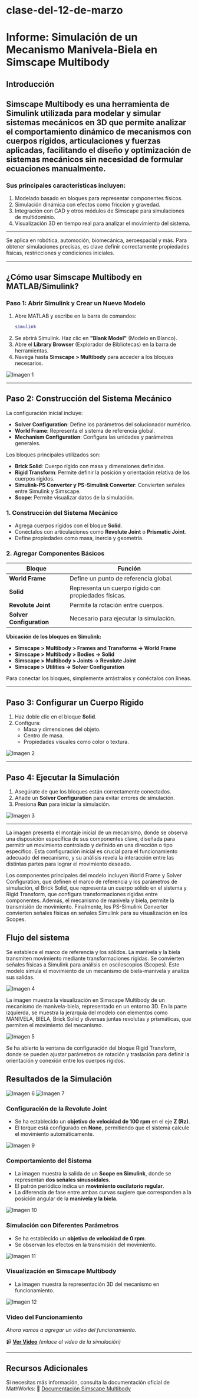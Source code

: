 # clase-del-12-de-marzo
# Informe: Simulación de un Mecanismo Manivela-Biela en Simscape Multibody

## Introducción
Simscape Multibody es una herramienta de Simulink utilizada para modelar y simular sistemas mecánicos en 3D que permite analizar el comportamiento dinámico de mecanismos con cuerpos rígidos, articulaciones y fuerzas aplicadas, facilitando el diseño y optimización de sistemas mecánicos sin necesidad de formular ecuaciones manualmente.
---
### Sus principales características incluyen:
1. Modelado basado en bloques para representar componentes físicos.
2. Simulación dinámica con efectos como fricción y gravedad.
3. Integración con CAD y otros módulos de Simscape para simulaciones de multidominio.
4. Visualización 3D en tiempo real para analizar el movimiento del sistema.
---
Se aplica en robótica, automoción, biomecánica, aeroespacial y más. Para obtener simulaciones precisas, es clave definir correctamente propiedades físicas, restricciones y condiciones iniciales.

---

## ¿Cómo usar Simscape Multibody en MATLAB/Simulink?

### Paso 1: Abrir Simulink y Crear un Nuevo Modelo
1. Abre MATLAB y escribe en la barra de comandos:
    ```matlab
    simulink
    ```
2. Se abrirá Simulink. Haz clic en **"Blank Model"** (Modelo en Blanco).
3. Abre el **Library Browser** (Explorador de Bibliotecas) en la barra de herramientas.
4. Navega hasta **Simscape > Multibody** para acceder a los bloques necesarios.

![Imagen 1](imagenes/imagen1.png)

---

## Paso 2: Construcción del Sistema Mecánico

La configuración inicial incluye:

- **Solver Configuration**: Define los parámetros del solucionador numérico.
- **World Frame**: Representa el sistema de referencia global.
- **Mechanism Configuration**: Configura las unidades y parámetros generales.

Los bloques principales utilizados son:

- **Brick Solid**: Cuerpo rígido con masa y dimensiones definidas.
- **Rigid Transform**: Permite definir la posición y orientación relativa de los cuerpos rígidos.
- **Simulink-PS Converter y PS-Simulink Converter**: Convierten señales entre Simulink y Simscape.
- **Scope**: Permite visualizar datos de la simulación.

### 1. Construcción del Sistema Mecánico
- Agrega cuerpos rígidos con el bloque **Solid**.
- Conéctalos con articulaciones como **Revolute Joint** o **Prismatic Joint**.
- Define propiedades como masa, inercia y geometría.

### 2. Agregar Componentes Básicos

| Bloque                | Función                                        |
|----------------------|----------------------------------------------|
| **World Frame**       | Define un punto de referencia global.         |
| **Solid**            | Representa un cuerpo rígido con propiedades físicas. |
| **Revolute Joint**   | Permite la rotación entre cuerpos.            |
| **Solver Configuration** | Necesario para ejecutar la simulación.     |

**Ubicación de los bloques en Simulink:**
- **Simscape > Multibody > Frames and Transforms → World Frame**
- **Simscape > Multibody > Bodies → Solid**
- **Simscape > Multibody > Joints → Revolute Joint**
- **Simscape > Utilities → Solver Configuration**

Para conectar los bloques, simplemente arrástralos y conéctalos con líneas.

---

## Paso 3: Configurar un Cuerpo Rígido
1. Haz doble clic en el bloque **Solid**.
2. Configura:
   - Masa y dimensiones del objeto.
   - Centro de masa.
   - Propiedades visuales como color o textura.

![Imagen 2](imagenes/imagen2.png)

---

## Paso 4: Ejecutar la Simulación
1. Asegúrate de que los bloques están correctamente conectados.
2. Añade un **Solver Configuration** para evitar errores de simulación.
3. Presiona **Run** para iniciar la simulación.

![Imagen 3](imagenes/imagen3.png)

---
La imagen presenta el montaje inicial de un mecanismo, donde se observa una disposición específica de sus componentes clave, diseñada para permitir un movimiento controlado y definido en una dirección o tipo específico. Esta configuración inicial es crucial para el funcionamiento adecuado del mecanismo, y su análisis revela la interacción entre las distintas partes para lograr el movimiento deseado.

Los componentes principales del modelo incluyen World Frame y Solver Configuration, que definen el marco de referencia y los parámetros de simulación, el Brick Solid, que representa un cuerpo sólido en el sistema y Rigid Transform, que configura transformaciones rígidas entre componentes. Además, el mecanismo de manivela y biela, permite la transmisión de movimiento. Finalmente, los PS-Simulink Converter convierten señales físicas en señales Simulink para su visualización en los Scopes.

## Flujo del sistema

Se establece el marco de referencia y los sólidos.
La manivela y la biela transmiten movimiento mediante transformaciones rígidas.
Se convierten señales físicas a Simulink para análisis en osciloscopios (Scopes).
Este modelo simula el movimiento de un mecanismo de biela-manivela y analiza sus salidas.

![Imagen 4](imagenes/imagen4.png)

La imagen muestra la visualización en Simscape Multibody de un mecanismo de manivela-biela, representado en un entorno 3D. En la parte izquierda, se muestra la jerarquía del modelo con elementos como MANIVELA, BIELA, Brick Solid y diversas juntas revolutas y prismáticas, que permiten el movimiento del mecanismo. 

![Imagen 5](imagenes/imagen5.png)

Se ha abierto la ventana de configuración del bloque Rigid Transform, donde se pueden ajustar parámetros de rotación y traslación para definir la orientación y conexión entre los cuerpos rígidos.

## Resultados de la Simulación

![Imagen 6](imagenes/imagen6.png)
![Imagen 7](imagenes/imagen7.png)

### Configuración de la Revolute Joint
- Se ha establecido un **objetivo de velocidad de 100 rpm** en el eje **Z (Rz)**.
- El torque está configurado en **None**, permitiendo que el sistema calcule el movimiento automáticamente.

![Imagen 9](imagenes/imagen9.png)

### Comportamiento del Sistema
- La imagen muestra la salida de un **Scope en Simulink**, donde se representan **dos señales sinusoidales**.
- El patrón periódico indica un **movimiento oscilatorio regular**.
- La diferencia de fase entre ambas curvas sugiere que corresponden a la posición angular de la **manivela y la biela**.

![Imagen 10](imagenes/imagen10.png)

### Simulación con Diferentes Parámetros
- Se ha establecido un **objetivo de velocidad de 0 rpm**.
- Se observan los efectos en la transmisión del movimiento.

![Imagen 11](imagenes/imagen11.png)

### Visualización en Simscape Multibody
- La imagen muestra la representación 3D del mecanismo en funcionamiento.

![Imagen 12](imagenes/imagen12.png)

### Video del Funcionamiento
_Ahora vamos a agregar un video del funcionamiento._

📹 **[Ver Video](https://youtu.be/DjXFY_ks1yc)** _(enlace al video de la simulación)_

---

## Recursos Adicionales
Si necesitas más información, consulta la documentación oficial de MathWorks:
🔗 [Documentación Simscape Multibody](https://www.mathworks.com/help/physmod/sm/)
